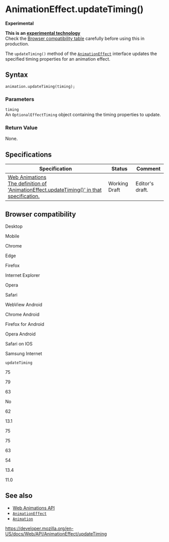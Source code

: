 # AnimationEffect.updateTiming()

**Experimental**

**This is an [experimental technology](https://developer.mozilla.org/en-US/docs/MDN/Guidelines/Conventions_definitions#experimental)**  
Check the [Browser compatibility table](#browser_compatibility) carefully before using this in production.

The `updateTiming()` method of the [`AnimationEffect`](../animationeffect) interface updates the specified timing properties for an animation effect.

## Syntax

    animation.updateTiming(timing);

### Parameters

`timing`  
An `OptionalEffectTiming` object containing the timing properties to update.

### Return Value

None.

## Specifications

<table><thead><tr class="header"><th>Specification</th><th>Status</th><th>Comment</th></tr></thead><tbody><tr class="odd"><td><a href="https://drafts.csswg.org/web-animations-1/#dom-animationeffect-updatetiming">Web Animations<br />
<span class="small">The definition of 'AnimationEffect.updateTiming()' in that specification.</span></a></td><td><span class="spec-wd">Working Draft</span></td><td>Editor's draft.</td></tr></tbody></table>

## Browser compatibility

Desktop

Mobile

Chrome

Edge

Firefox

Internet Explorer

Opera

Safari

WebView Android

Chrome Android

Firefox for Android

Opera Android

Safari on IOS

Samsung Internet

`updateTiming`

75

79

63

No

62

13.1

75

75

63

54

13.4

11.0

## See also

- [Web Animations API](../web_animations_api)
- [`AnimationEffect`](../animationeffect)
- [`Animation`](../animation)

<a href="https://developer.mozilla.org/en-US/docs/Web/API/AnimationEffect/updateTiming" class="_attribution-link">https://developer.mozilla.org/en-US/docs/Web/API/AnimationEffect/updateTiming</a>
